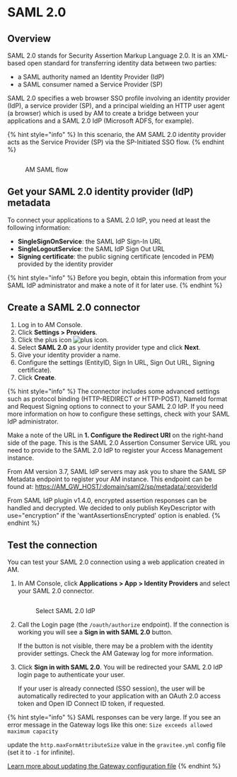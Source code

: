 # SAML 2.0

## Overview

SAML 2.0 stands for Security Assertion Markup Language 2.0. It is an XML-based open standard for transferring identity data between two parties:

* a SAML authority named an Identity Provider (IdP)
* a SAML consumer named a Service Provider (SP)

SAML 2.0 specifies a web browser SSO profile involving an identity provider (IdP), a service provider (SP), and a principal wielding an HTTP user agent (a browser) which is used by AM to create a bridge between your applications and a SAML 2.0 IdP (Microsoft ADFS, for example).

{% hint style="info" %}
In this scenario, the AM SAML 2.0 identity provider acts as the Service Provider (SP) via the SP-Initiated SSO flow.
{% endhint %}

<figure><img src="https://docs.gravitee.io/images/am/current/graviteeio-am-userguide-social-idp-saml2.png" alt=""><figcaption><p>AM SAML flow</p></figcaption></figure>

## Get your SAML 2.0 identity provider (IdP) metadata

To connect your applications to a SAML 2.0 IdP, you need at least the following information:

* **SingleSignOnService**: the SAML IdP Sign-In URL
* **SingleLogoutService**: the SAML IdP Sign Out URL
* **Signing certificate**: the public signing certificate (encoded in PEM) provided by the identity provider

{% hint style="info" %}
Before you begin, obtain this information from your SAML IdP administrator and make a note of it for later use.
{% endhint %}

## Create a SAML 2.0 connector

1. Log in to AM Console.
2. Click **Settings > Providers**.
3. Click the plus icon ![plus icon](https://docs.gravitee.io/images/icons/plus-icon.png).
4. Select **SAML 2.0** as your identity provider type and click **Next**.
5. Give your identity provider a name.
6. Configure the settings (EntityID, Sign In URL, Sign Out URL, Signing certificate).
7. Click **Create**.

{% hint style="info" %}
The connector includes some advanced settings such as protocol binding (HTTP-REDIRECT or HTTP-POST), NameId format and Request Signing options to connect to your SAML 2.0 IdP. If you need more information on how to configure these settings, check with your SAML IdP administrator.

Make a note of the URL in **1. Configure the Redirect URI** on the right-hand side of the page. This is the SAML 2.0 Assertion Consumer Service URL you need to provide to the SAML 2.0 IdP to register your Access Management instance.

From AM version 3.7, SAML IdP servers may ask you to share the SAML SP Metadata endpoint to register your AM instance. This endpoint can be found at: [https://AM\_GW\_HOST/:domain/saml2/sp/metadata/:providerId](https://am\_gw\_host/:domain/saml2/sp/metadata/:providerId)

From SAML IdP plugin v1.4.0, encrypted assertion responses can be handled and decrypted. We decided to only publish KeyDescriptor with use="encryption" if the 'wantAssertionsEncrypted' option is enabled.
{% endhint %}

## Test the connection

You can test your SAML 2.0 connection using a web application created in AM.

1.  In AM Console, click **Applications > App > Identity Providers** and select your SAML 2.0 connector.



    <figure><img src="https://docs.gravitee.io/images/am/current/graviteeio-am-userguide-social-idp-list.png" alt=""><figcaption><p>Select SAML 2.0 IdP</p></figcaption></figure>
2.  Call the Login page (the `/oauth/authorize` endpoint). If the connection is working you will see a **Sign in with SAML 2.0** button.

    If the button is not visible, there may be a problem with the identity provider settings. Check the AM Gateway log for more information.
3.  Click **Sign in with SAML 2.0**. You will be redirected your SAML 2.0 IdP login page to authenticate your user.

    If your user is already connected (SSO session), the user will be automatically redirected to your application with an OAuth 2.0 access token and Open ID Connect ID token, if requested.

{% hint style="info" %}
SAML responses can be very large. If you see an error message in the Gateway logs like this one: `Size exceeds allowed maximum capacity`

update the `http.maxFormAttributeSize` value in the `gravitee.yml` config file (set it to `-1` for infinite).

[Learn more about updating the Gateway configuration file](../../../getting-started/configuration/configure-am-gateway/)
{% endhint %}
